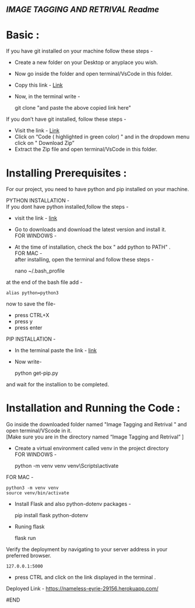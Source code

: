 _IMAGE TAGGING AND RETRIVAL Readme_
-----------------------------------

Basic :
=======

If you have git installed on your machine follow these steps -

*   Create a new folder on your Desktop or anyplace you wish.
*   Now go inside the folder and open terminal/VsCode in this folder.
*   Copy this link - [Link](https://github.com/shubhamByte/Image_Tagging_and_Retrival.git)
*   Now, in the terminal write -

    git clone "and paste the above copied link here"
    

If you don’t have git installed, follow these steps -

*   Visit the link - [Link](https://github.com/shubhamByte/Image_Tagging_and_Retrival.git)
*   Click on “Code ( highlighted in green color) " and in the dropdown menu click on " Download Zip”
*   Extract the Zip file and open terminal/VsCode in this folder.

Installing Prerequisites :
==========================

For our project, you need to have python and pip installed on your machine.

PYTHON INSTALLATION -  
If you dont have python installed,follow the steps -

*   visit the link - [link](https://www.python.org/)
*   Go to downloads and download the latest version and install it.  
    FOR WINDOWS -
*   At the time of installation, check the box " add python to PATH" .  
    FOR MAC -  
    after installing, open the terminal and follow these steps -

    nano ~/.bash_profile
    

at the end of the bash file add -

    alias python=python3
    

now to save the file-

*   press CTRL+X
*   press y
*   press enter

PIP INSTALLATION -

*   In the terminal paste the link - [link](https://bootstrap.pypa.io/get-pip.py)
*   Now write-

    python get-pip.py
    

and wait for the installion to be completed.

Installation and Running the Code :
===================================

Go inside the downloaded folder named "Image Tagging and Retrival " and open terminal/VScode in it.  
\[Make sure you are in the directory named “Image Tagging and Retrival” \]

*   Create a virtual environment called venv in the project directory  
    FOR WINDOWS -

    python -m venv venv
    venv\Scripts\activate
    

FOR MAC -

    python3 -m venv venv
    source venv/bin/activate
    

*   Install Flask and also python-dotenv packages -

    pip install flask python-dotenv
    
*   Runing flask

    flask run
    

Verify the deployment by navigating to your server address in your preferred browser.

    127.0.0.1:5000
    

*   press CTRL and click on the link displayed in the terminal .

Deployed Link  -  https://nameless-eyrie-29156.herokuapp.com/

#END
